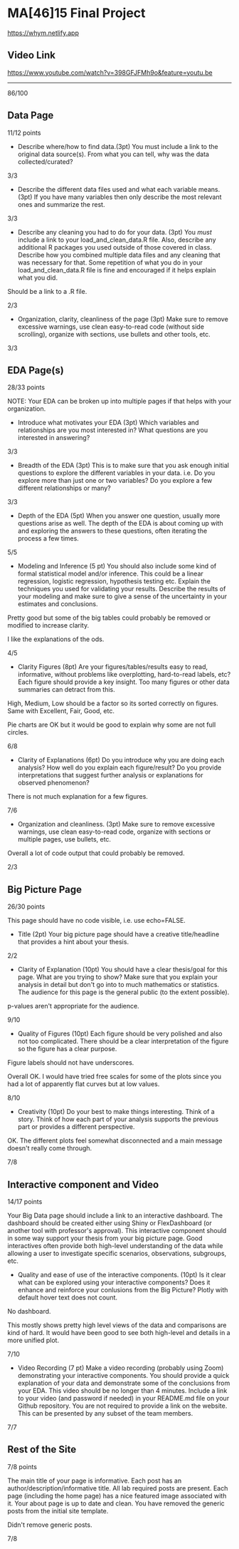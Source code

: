 # MA[46]15 Final Project
https://whym.netlify.app

## Video Link
https://www.youtube.com/watch?v=398GFJFMh9o&feature=youtu.be

------

86/100


## Data Page

11/12 points

* Describe where/how to find data.(3pt)
You must include a link to the original data source(s). From what you can tell, why was the data collected/curated? 

3/3

* Describe the different data files used and what each variable means. (3pt)
If you have many variables then only describe the most relevant ones and summarize the rest.

3/3

* Describe any cleaning you had to do for your data. (3pt)
You *must* include a link to your load_and_clean_data.R file.
Also, describe any additional R packages you used outside of those covered in class.
Describe how you combined multiple data files and any cleaning that was necessary for that.
Some repetition of what you do in your load_and_clean_data.R file is fine and encouraged if it helps explain what you did.

Should be a link to a .R file.

2/3

* Organization, clarity, cleanliness of the page (3pt)
Make sure to remove excessive warnings, use clean easy-to-read code (without side scrolling), organize with sections, use bullets and other tools, etc.

3/3

## EDA Page(s)

28/33 points


NOTE: Your EDA can be broken up into multiple pages if that helps with your organization.

* Introduce what motivates your EDA (3pt)
Which variables and relationships are you most interested in?
 What questions are you interested in answering?

3/3

* Breadth of the EDA (3pt)
This is to make sure that you ask enough initial questions to explore the different variables in your data.
i.e. Do you explore more than just one or two variables? Do you explore a few different relationships or many?

3/3


* Depth of the EDA (5pt)
When you answer one question, usually more questions arise as well. The depth of the EDA is about coming up with and exploring the answers to these questions, often iterating the process a few times.

5/5

* Modeling and Inference (5 pt)
You should also include some kind of formal statistical model and/or inference. This could be a linear regression, logistic regression, hypothesis testing etc.
Explain the techniques you used for validating your results.
Describe the results of your modeling and make sure to give a sense of the uncertainty in your estimates and conclusions.

Pretty good but some of the big tables could probably be removed or modified to increase clarity.

I like the explanations of the ods.

4/5

* Clarity Figures (8pt)
Are your figures/tables/results easy to read, informative, without problems like overplotting, hard-to-read labels, etc?
Each figure should provide a key insight. Too many figures or other data summaries can detract from this.


High, Medium, Low should be a factor so its sorted correctly on figures. Same with Excellent, Fair, Good, etc.

Pie charts are OK but it would be good to explain why some are not full circles.

6/8

* Clarity of Explanations (6pt)
Do you introduce why you are doing each analysis?
How well do you explain each figure/result?
Do you provide interpretations that suggest further analysis or explanations for observed phenomenon?

There is not much explanation for a few figures.

7/6


* Organization and cleanliness. (3pt)
Make sure to remove excessive warnings, use clean easy-to-read code, organize with sections or multiple pages, use bullets, etc.

Overall a lot of code output that could probably be removed.

2/3


## Big Picture Page

26/30 points

This page should have no code visible, i.e. use echo=FALSE.

* Title (2pt)
Your big picture page should have a creative title/headline that provides a hint about your thesis.

2/2

* Clarity of Explanation (10pt)
You should have a clear thesis/goal for this page. What are you trying to show? Make sure that you explain your analysis in detail but don't go into to much mathematics or statistics. The audience for this page is the general public (to the extent possible).

p-values aren't appropriate for the audience.

9/10

* Quality of Figures (10pt)
Each figure should be very polished and also not too complicated. There should be a clear interpretation of the figure so the figure has a clear purpose.

Figure labels should not have underscores.

Overall OK. I would have tried free scales for some of the plots since you had a lot of apparently flat curves but at low values.

8/10


* Creativity (10pt)
Do your best to make things interesting. Think of a story. Think of how each part of your analysis supports the previous part or provides a different perspective.

OK. The different plots feel somewhat disconnected and a main message doesn't really come through.

7/8


## Interactive component and Video

14/17 points

Your Big Data page should include a link to an interactive dashboard. The dashboard should be created either using Shiny or FlexDashboard (or another tool with professor's approval). This interactive component should in some way support your thesis from your big picture page. Good interactives often provide both high-level understanding of the data while allowing a user to investigate specific scenarios, observations, subgroups, etc.

* Quality and ease of use of the interactive components. (10pt)
Is it clear what can be explored using your interactive components?
Does it enhance and reinforce your conlusions from the Big Picture?
Plotly with default hover text does not count.

No dashboard.

This mostly shows pretty high level views of the data and comparisons are kind of hard. It would have been good to see both high-level and details in a more unified plot.

7/10


* Video Recording (7 pt)
Make a video recording (probably using Zoom) demonstrating your interactive components.
You should provide a quick explanation of your data and demonstrate some of the conclusions from your EDA.
This video should be no longer than 4 minutes.
Include a link to your video (and password if needed) in your README.md file on your Github repository. You are not required to provide a link on the website.
This can be presented by any subset of the team members.

7/7

## Rest of the Site

7/8 points

The main title of your page is informative.
Each post has an author/description/informative title.
All lab required posts are present.
Each page (including the home page) has a nice featured image associated with it.
Your about page is up to date and clean.
You have removed the generic posts from the initial site template.

Didn't remove generic posts.

7/8
